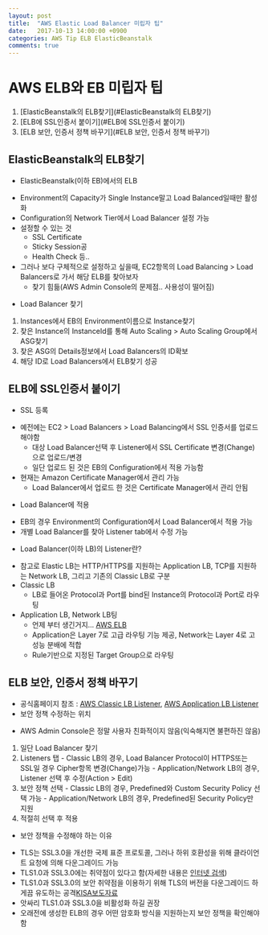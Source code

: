 ```yaml
---
layout: post
title:  "AWS Elastic Load Balancer 미립자 팁"
date:   2017-10-13 14:00:00 +0900
categories: AWS Tip ELB ElasticBeanstalk
comments: true
---
```

# AWS ELB와 EB 미립자 팁
1. [ElasticBeanstalk의 ELB찾기](#ElasticBeanstalk의 ELB찾기)
2. [ELB에 SSL인증서 붙이기](#ELB에 SSL인증서 붙이기)
2. [ELB 보안, 인증서 정책 바꾸기](#ELB 보안, 인증서 정책 바꾸기)

## ElasticBeanstalk의 ELB찾기
 * ElasticBeanstalk(이하 EB)에서의 ELB
  - Environment의 Capacity가 Single Instance말고 Load Balanced일때만 활성화
  - Configuration의 Network Tier에서 Load Balancer 설정 가능
  - 설정할 수 있는 것
    - SSL Certificate
    - Sticky Session공
    - Health Check 등..
  - 그러나 보다 구체적으로 설정하고 싶을때, EC2항목의 Load Balancing > Load Balancers로 가서 해당 ELB를 찾아보자
    - 찾기 힘듦(AWS Admin Console의 문제점.. 사용성이 떨어짐)
 * Load Balancer 찾기
  1. Instances에서 EB의 Environment이름으로 Instance찾기
  2. 찾은 Instance의 InstanceId를 통해 Auto Scaling > Auto Scaling Group에서 ASG찾기
  3. 찾은 ASG의 Details정보에서 Load Balancers의 ID확보
  4. 해당 ID로 Load Balancers에서 ELB찾기 성공


## ELB에 SSL인증서 붙이기
 * SSL 등록
  - 예전에는 EC2 > Load Balancers > Load Balancing에서 SSL 인증서를 업로드해야함
    - 대상 Load Balancer선택 후 Listener에서 SSL Certificate 변경(Change)으로 업로드/변경
    - 일단 업로드 된 것은 EB의 Configuration에서 적용 가능함
  - 현재는 Amazon Certificate Manager에서 관리 가능
    - Load Balancer에서 업로드 한 것은 Certificate Manager에서 관리 안됨
 * Load Balancer에 적용
  - EB의 경우 Environment의 Configuration에서 Load Balancer에서 적용 가능
  - 개별 Load Balancer를 찾아 Listener tab에서 수정 가능
 * Load Balancer(이하 LB)의 Listener란?
  - 참고로 Elastic LB는 HTTP/HTTPS를 지원하는 Application LB, TCP를 지원하는 Network LB, 그리고 기존의 Classic LB로 구분
  - Classic LB
    - LB로 들어온 Protocol과 Port를 bind된 Instance의 Protocol과 Port로 라우팅
  - Application LB, Network LB팅
    - 언제 부터 생긴거지... [AWS ELB][aws-elb]
    - Application은 Layer 7로 고급 라우팅 기능 제공, Network는 Layer 4로 고성능 분배에 적합
    - Rule기반으로 지정된 Target Group으로 라우팅

## ELB 보안, 인증서 정책 바꾸기
 * 공식홈페이지 참조 : [AWS Classic LB Listener][aws-https-listner1], [AWS Application LB Listener][aws-https-listner2]
 * 보안 정책 수정하는 위치
  - AWS Admin Console은 정말 사용자 친화적이지 않음(익숙해지면 불편하진 않음)
  1. 일단 Load Balancer 찾기
  2. Listeners 탭
    - Classic LB의 경우, Load Balancer Protocol이 HTTPS또는 SSL일 경우 Cipher항목 변경(Change)가능
    - Application/Network LB의 경우, Listener 선택 후 수정(Action > Edit)
  3. 보안 정책 선택
    - Classic LB의 경우, Predefined와 Custom Security Policy 선택 가능
    - Application/Network LB의 경우, Predefined된 Security Policy만 지원
  4. 적절히 선택 후 적용
 * 보안 정책을 수정해야 하는 이유
  - TLS는 SSL3.0을 개선한 국제 표준 프로토콜, 그러나 하위 호환성을 위해 클라이언트 요청에 의해 다운그레이드 가능
  - TLS1.0과 SSL3.0에는 취약점이 있다고 함(자세한 내용은 [인터넷 검색][tls-ssl-vulnerability])
  - TLS1.0과 SSL3.0의 보안 취약점을 이용하기 위해 TLS의 버전을 다운그레이드 하게끔 유도하는 공격[KISA보도자료][poodle]
  - 앗싸리 TLS1.0과 SSL3.0을 비활성화 하길 권장
  - 오래전에 생성한 ELB의 경우 어떤 암호화 방식을 지원하는지 보안 정책을 확인해야 함

[aws-elb]: https://aws.amazon.com/elasticloadbalancing/details/#compare
[aws-https-listner1]: http://docs.aws.amazon.com/elasticloadbalancing/latest/classic/elb-https-load-balancers.html
[aws-https-listner2]: http://docs.aws.amazon.com/elasticloadbalancing/latest/application/create-https-listener.html
[poodle]: https://www.krcert.or.kr/data/trendView.do?bulletin_writing_sequence=22128
[tls-ssl-vulnerability]: https://www.kb.cert.org/vuls/id/864643
